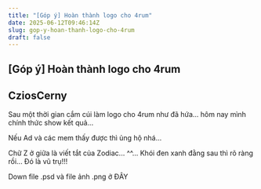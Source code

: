 ```yaml
---
title: "[Góp ý] Hoàn thành logo cho 4rum"
date: 2025-06-12T09:46:14Z
slug: gop-y-hoan-thanh-logo-cho-4rum
draft: false
---
```


## [Góp ý] Hoàn thành logo cho 4rum

## CziosCerny

Sau một thời gian cắm cúi làm logo cho 4rum như đã hứa... hôm nay mình chính thức show kết quả... 


Nếu Ad và các mem thấy được thì ủng hộ nhá...

Chữ Z ở giữa là viết tắt của Zodiac... ^^... Khói đen xanh đằng sau thì rõ ràng rồi... Đó là vũ trụ!!!

Down file .psd và file ảnh .png ở ĐÂY